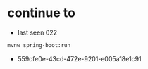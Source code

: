 # continue to
- last seen 022

```bash
mvnw spring-boot:run
```
+ 559cfe0e-43cd-472e-9201-e005a18e1c91
